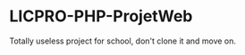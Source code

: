 LICPRO-PHP-ProjetWeb
====================

Totally useless project for school, don't clone it and move on.
